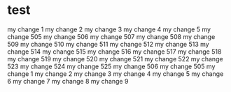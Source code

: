 test
====
my change 1
my change 2
my change 3
my change 4
my change 5
my change 505
my change 506
my change 507
my change 508
my change 509
my change 510
my change 511
my change 512
my change 513
my change 514
my change 515
my change 516
my change 517
my change 518
my change 519
my change 520
my change 521
my change 522
my change 523
my change 524
my change 525
my change 506
my change 505
my change 1
my change 2
my change 3
my change 4
my change 5
my change 6
my change 7
my change 8
my change 9
